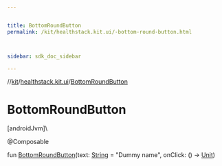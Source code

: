 ```yaml
---


title: BottomRoundButton
permalink: /kit/healthstack.kit.ui/-bottom-round-button.html



sidebar: sdk_doc_sidebar

---
```



//[kit](/kit.html)/[healthstack.kit.ui](index.html)/[BottomRoundButton](-bottom-round-button.html)



# BottomRoundButton



[androidJvm]\




@Composable



fun [BottomRoundButton](-bottom-round-button.html)(text: [String](https://kotlinlang.org/api/latest/jvm/stdlib/kotlin/-string/index.html) = &quot;Dummy name&quot;, onClick: () -&gt; [Unit](https://kotlinlang.org/api/latest/jvm/stdlib/kotlin/-unit/index.html))






